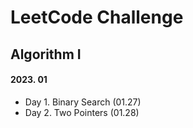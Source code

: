 # LeetCode Challenge

## Algorithm I

#### 2023. 01
- Day 1. Binary Search (01.27)
- Day 2. Two Pointers (01.28)
